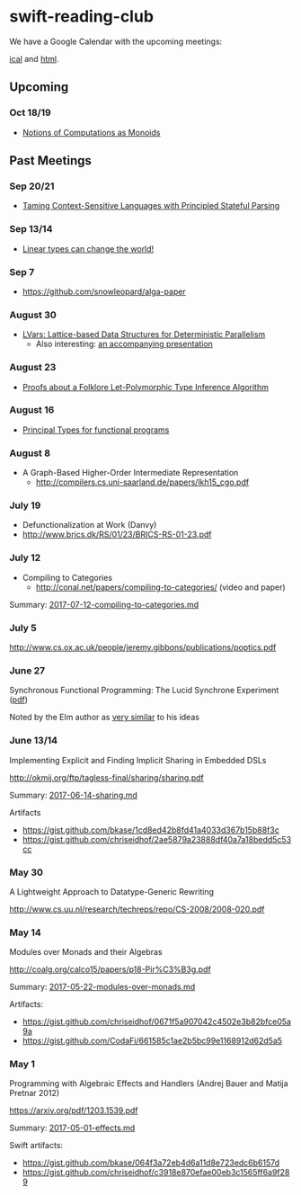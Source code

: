 # swift-reading-club

We have a Google Calendar with the upcoming meetings:

[ical](https://calendar.google.com/calendar/ical/eidhof.nl_hn1posoi4arspqoq7i1bku0ih0%40group.calendar.google.com/public/basic.ics) and [html](https://calendar.google.com/calendar/embed?src=eidhof.nl_hn1posoi4arspqoq7i1bku0ih0%40group.calendar.google.com&ctz=America/New_York).

## Upcoming

### Oct 18/19

- [Notions of Computations as Monoids](https://arxiv.org/abs/1406.4823)

## Past Meetings

### Sep 20/21

- [Taming Context-Sensitive Languages with Principled Stateful Parsing](http://norswap.com/pubs/sle2016.pdf)

### Sep 13/14

- [Linear types can change the world!](http://citeseerx.ist.psu.edu/viewdoc/download;jsessionid=55F4BBCF6663EA63D1D67135E135545B?doi=10.1.1.31.5002&rep=rep1&type=pdf)

### Sep 7

- https://github.com/snowleopard/alga-paper

### August 30

- [LVars: Lattice-based Data Structures for Deterministic Parallelism](https://www.cs.indiana.edu/~lkuper/papers/lvars-fhpc13.pdf)
  - Also interesting: [an accompanying presentation](https://www.youtube.com/watch?v=8dFO5Ir0xqY)

### August 23

- [Proofs about a Folklore Let-Polymorphic Type
Inference Algorithm](https://ropas.snu.ac.kr/~kwang/paper/98-toplas-leyi.pdf)

### August 16

- [Principal Types for functional programs](http://web.cs.wpi.edu/~cs4536/c12/milner-damas_principal_types.pdf)

### August 8

- A Graph-Based Higher-Order Intermediate Representation
  - http://compilers.cs.uni-saarland.de/papers/lkh15_cgo.pdf

### July 19

-  Defunctionalization at Work (Danvy)
  - http://www.brics.dk/RS/01/23/BRICS-RS-01-23.pdf


### July 12

- Compiling to Categories
   - http://conal.net/papers/compiling-to-categories/ (video and paper)

Summary: [2017-07-12-compiling-to-categories.md](2017-07-12-compiling-to-categories.md)

### July 5

http://www.cs.ox.ac.uk/people/jeremy.gibbons/publications/poptics.pdf


### June 27

Synchronous Functional Programming: The Lucid Synchrone Experiment ([pdf](http://www.di.ens.fr/~pouzet/bib/chap_lucid_synchrone_english_iste08.pdf))

Noted by the Elm author as [very similar](http://elm-lang.org/blog/farewell-to-frp) to his ideas

### June 13/14

Implementing Explicit and Finding Implicit Sharing in Embedded DSLs

http://okmij.org/ftp/tagless-final/sharing/sharing.pdf

Summary: [2017-06-14-sharing.md](2017-06-14-sharing.md)

Artifacts
- https://gist.github.com/bkase/1cd8ed42b8fd41a4033d367b15b88f3c
- https://gist.github.com/chriseidhof/2ae5879a23888df40a7a18bedd5c53cc


### May 30

A Lightweight Approach to Datatype-Generic Rewriting

http://www.cs.uu.nl/research/techreps/repo/CS-2008/2008-020.pdf


### May 14

Modules over Monads and their Algebras

http://coalg.org/calco15/papers/p18-Pir%C3%B3g.pdf

Summary: [2017-05-22-modules-over-monads.md](2017-05-22-modules-over-monads.md)

Artifacts:
- https://gist.github.com/chriseidhof/0671f5a907042c4502e3b82bfce05a9a
- https://gist.github.com/CodaFi/661585c1ae2b5bc99e1168912d62d5a5

### May 1

Programming with Algebraic Effects and Handlers (Andrej Bauer and Matija Pretnar 2012)

https://arxiv.org/pdf/1203.1539.pdf

Summary: [2017-05-01-effects.md](2017-05-01-effects.md)

Swift artifacts:
- https://gist.github.com/bkase/064f3a72eb4d6a11d8e723edc6b6157d
- https://gist.github.com/chriseidhof/c3918e870efae00eb3c1565ff6a9f289
